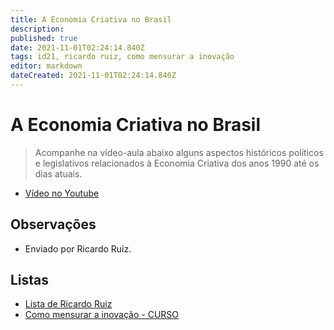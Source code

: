 ```yaml
---
title: A Economia Criativa no Brasil
description: 
published: true
date: 2021-11-01T02:24:14.840Z
tags: id21, ricardo ruiz, como mensurar a inovação
editor: markdown
dateCreated: 2021-11-01T02:24:14.840Z
---
```


# A Economia Criativa no Brasil

> Acompanhe na vídeo-aula abaixo alguns aspectos históricos políticos e legislativos relacionados à Economia Criativa dos anos 1990 até os dias atuais.
 - [Vídeo no Youtube](https://www.youtube.com/watch?v=9ElOpyRJeYo)
 

## Observações

- Enviado por Ricardo Ruiz.

## Listas

- [Lista de Ricardo Ruiz](/listas/ricardo-ruiz)
- [Como mensurar a inovação - CURSO](/recursos/como-mensurar-a-inovacao-curso)
